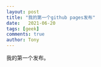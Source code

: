 ```yaml
---
layout: post
title: "我的第一个github pages发布"
date:   2021-06-20
tags: [geek]
comments: true
author: Tony
---
```

我的第一个发布。
